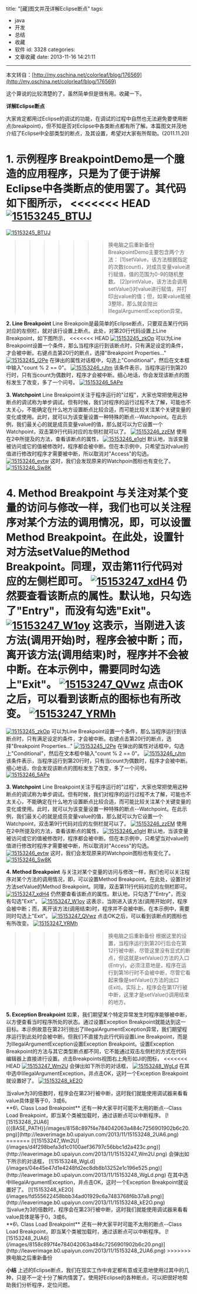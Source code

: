 title: "[藏]图文并茂详解Eclipse断点"
tags:
  - java
  - 开发
  - 总结
  - 收藏
  - 软件
id: 3328
categories:
  - 文章收藏
date: 2013-11-16 14:21:11
---

本文转自：[http://my.oschina.net/colorleaf/blog/176569](http://my.oschina.net/colorleaf/blog/176569)

这个算说的比较清楚的了，虽然简单但是很有用。收藏一下。

**详解Eclipse断点**

大家肯定都用过Eclipse的调试的功能，在调试的过程中自然也无法避免要使用断点(breakpoint)，但不知是否对Eclipse中各类断点都有所了解。本篇图文并茂地介绍了Eclipse中全部类型的断点，及其设置，希望对大家有所帮助。(2011.11.20)

**1\. 示例程序**
BreakpointDemo是一个臆造的应用程序，只是为了便于讲解Eclipse中各类断点的使用罢了。其代码如下图所示，
<<<<<<< HEAD
[![15153245_BTUJ]({{BASE_PATH}}/images/abd1d53612eeef8d1feccdf17a894d3e71d41941.png)](http://leaverimage.b0.upaiyun.com/2013/11/15153245_BTUJ.png)
=======
[![15153245_BTUJ](/images/abd1d53612eeef8d1feccdf17a894d3e71d41941.png)](http://leaverimage.b0.upaiyun.com/2013/11/15153245_BTUJ.png)
>>>>>>> 换电脑之后重新备份
BreakpointDemo主要包含两个方法：
[1]setValue，该方法根据指定的次数(count)，对成员变量value进行赋值，值的范围为0-9的随机整数。
[2]printValue，该方法会调用setValue()对value进行赋值，并打印出value的值；但，如果value能被3整除，那么就会抛出IllegalArgumentException异常。

**2\. Line Breakpoint**
Line Breakpoin是最简单的Eclipse断点，只要双击某行代码对应的左侧栏，就对该行设置上断点。此处，对第20行代码设置上Line Breakpoint，如下图所示，
<<<<<<< HEAD
[![15153245_zkOp]({{BASE_PATH}}/images/ca7da4e9038334e0603072298cbaf834326da937.png)](http://leaverimage.b0.upaiyun.com/2013/11/15153245_zkOp.png)
可以为Line Breakpoint设置一个条件，那么当程序运行到该断点时，只有满足设定的条件，才会被中断。右键点击第20行的断点，选择"Breakpoint Properties..."
[![15153245_I2Pe]({{BASE_PATH}}/images/ff95dcb0130a35d3e293a52487e4109316cba1f8.png)](http://leaverimage.b0.upaiyun.com/2013/11/15153245_I2Pe.png)
在弹出的属性对话框中，勾选上"Conditional"，然后在文本框中输入"count % 2 == 0"。
[![15153246_rJtm]({{BASE_PATH}}/images/4f5d2d716473a55f1e3b96a59ac07f700657452a.png)](http://leaverimage.b0.upaiyun.com/2013/11/15153246_rJtm.png)
该条件表示，当程序运行到第20行时，只有当count为偶数时，程序才会被中断。细心地话，你会发现该断点的图标发生了改变，多了一个问号。
[![15153246_5APe]({{BASE_PATH}}/images/e3d69e5d5b31edbf729ce4522f9b21e2f5024f17.png)](http://leaverimage.b0.upaiyun.com/2013/11/15153246_5APe.png)

**3\. Watchpoint**
Line Breakpoint关注于程序运行的"过程"，大家也常把使用这种断点的调试称为单步调试。但有时候，我们对程序的运行过程不太了解，可能也不太关心，不能确定在什么地方设置断点比较合适，而可能比较关注某个关键变量的变化或使用。此时，就可以为该变量设置一种特殊的断点--Watchpoint。在此示例，我们最关心的就是成员变量value的值，那么就可以为它设置一个Watchpoint，双击第9行代码对应的左侧栏就可以了。
[![15153246_zzEM]({{BASE_PATH}}/images/082e1647ca341b0f3549dcfc136ce278d73f4acb.png)](http://leaverimage.b0.upaiyun.com/2013/11/15153246_zzEM.png)
使用在2中所提及的方法，查看该断点的属性，
[![15153246_e1gH]({{BASE_PATH}}/images/f268f9ed80a672eeb51d164658a971d6777989b9.png)](http://leaverimage.b0.upaiyun.com/2013/11/15153246_e1gH.png)
默认地，当该变量被访问或它的值被修改时，程序都会被中断。但在本示例中，只希望当对value的值进行修改时程序才需要被中断，所以取消对"Access"的勾选。
[![15153246_evtw]({{BASE_PATH}}/images/1deb043f0baa72b61a76e794f7acf9d25762112c.png)](http://leaverimage.b0.upaiyun.com/2013/11/15153246_evtw.png)
这时，我们会发现原来的Watchpoin图标也有变化了。
[![15153246_Sw8K]({{BASE_PATH}}/images/d2dff57a03768ac00b84dd9bb651e99031d94cdc.png)](http://leaverimage.b0.upaiyun.com/2013/11/15153246_Sw8K.png)

**4\. Method Breakpoint**
与关注对某个变量的访问与修改一样，我们也可以关注程序对某个方法的调用情况，即，可以设置Method Breakpoint。在此处，设置针对方法setValue的Method Breakpoint。同理，双击第11行代码对应的左侧栏即可。
[![15153247_xdH4]({{BASE_PATH}}/images/bd49da0a82d0dc044a917e5b53107b05b36f6378.png)](http://leaverimage.b0.upaiyun.com/2013/11/15153247_xdH4.png)
仍然要查看该断点的属性。默认地，只勾选了"Entry"，而没有勾选"Exit"。
[![15153247_W1oy]({{BASE_PATH}}/images/7294186aaa782865383feb3a4e375a5a3b628c27.png)](http://leaverimage.b0.upaiyun.com/2013/11/15153247_W1oy.png)
这表示，当刚进入该方法(调用开始)时，程序会被中断；而，离开该方法(调用结束)时，程序并不会被中断。在本示例中，需要同时勾选上"Exit"。
[![15153247_QVwz]({{BASE_PATH}}/images/39f23217e1d0ead7061f1d636b97f52b6ee886fd.png)](http://leaverimage.b0.upaiyun.com/2013/11/15153247_QVwz.png)
点击OK之后，可以看到该断点的图标也有所改变。
[![15153247_YRMh]({{BASE_PATH}}/images/bdeda47c131aefb575366c4d23b16b3e0ee59321.png)](http://leaverimage.b0.upaiyun.com/2013/11/15153247_YRMh.png)
=======
[![15153245_zkOp](/images/ca7da4e9038334e0603072298cbaf834326da937.png)](http://leaverimage.b0.upaiyun.com/2013/11/15153245_zkOp.png)
可以为Line Breakpoint设置一个条件，那么当程序运行到该断点时，只有满足设定的条件，才会被中断。右键点击第20行的断点，选择"Breakpoint Properties..."
[![15153245_I2Pe](/images/ff95dcb0130a35d3e293a52487e4109316cba1f8.png)](http://leaverimage.b0.upaiyun.com/2013/11/15153245_I2Pe.png)
在弹出的属性对话框中，勾选上"Conditional"，然后在文本框中输入"count % 2 == 0"。
[![15153246_rJtm](/images/4f5d2d716473a55f1e3b96a59ac07f700657452a.png)](http://leaverimage.b0.upaiyun.com/2013/11/15153246_rJtm.png)
该条件表示，当程序运行到第20行时，只有当count为偶数时，程序才会被中断。细心地话，你会发现该断点的图标发生了改变，多了一个问号。
[![15153246_5APe](/images/e3d69e5d5b31edbf729ce4522f9b21e2f5024f17.png)](http://leaverimage.b0.upaiyun.com/2013/11/15153246_5APe.png)

**3\. Watchpoint**
Line Breakpoint关注于程序运行的"过程"，大家也常把使用这种断点的调试称为单步调试。但有时候，我们对程序的运行过程不太了解，可能也不太关心，不能确定在什么地方设置断点比较合适，而可能比较关注某个关键变量的变化或使用。此时，就可以为该变量设置一种特殊的断点--Watchpoint。在此示例，我们最关心的就是成员变量value的值，那么就可以为它设置一个Watchpoint，双击第9行代码对应的左侧栏就可以了。
[![15153246_zzEM](/images/082e1647ca341b0f3549dcfc136ce278d73f4acb.png)](http://leaverimage.b0.upaiyun.com/2013/11/15153246_zzEM.png)
使用在2中所提及的方法，查看该断点的属性，
[![15153246_e1gH](/images/f268f9ed80a672eeb51d164658a971d6777989b9.png)](http://leaverimage.b0.upaiyun.com/2013/11/15153246_e1gH.png)
默认地，当该变量被访问或它的值被修改时，程序都会被中断。但在本示例中，只希望当对value的值进行修改时程序才需要被中断，所以取消对"Access"的勾选。
[![15153246_evtw](/images/1deb043f0baa72b61a76e794f7acf9d25762112c.png)](http://leaverimage.b0.upaiyun.com/2013/11/15153246_evtw.png)
这时，我们会发现原来的Watchpoin图标也有变化了。
[![15153246_Sw8K](/images/d2dff57a03768ac00b84dd9bb651e99031d94cdc.png)](http://leaverimage.b0.upaiyun.com/2013/11/15153246_Sw8K.png)

**4\. Method Breakpoint**
与关注对某个变量的访问与修改一样，我们也可以关注程序对某个方法的调用情况，即，可以设置Method Breakpoint。在此处，设置针对方法setValue的Method Breakpoint。同理，双击第11行代码对应的左侧栏即可。
[![15153247_xdH4](/images/bd49da0a82d0dc044a917e5b53107b05b36f6378.png)](http://leaverimage.b0.upaiyun.com/2013/11/15153247_xdH4.png)
仍然要查看该断点的属性。默认地，只勾选了"Entry"，而没有勾选"Exit"。
[![15153247_W1oy](/images/7294186aaa782865383feb3a4e375a5a3b628c27.png)](http://leaverimage.b0.upaiyun.com/2013/11/15153247_W1oy.png)
这表示，当刚进入该方法(调用开始)时，程序会被中断；而，离开该方法(调用结束)时，程序并不会被中断。在本示例中，需要同时勾选上"Exit"。
[![15153247_QVwz](/images/39f23217e1d0ead7061f1d636b97f52b6ee886fd.png)](http://leaverimage.b0.upaiyun.com/2013/11/15153247_QVwz.png)
点击OK之后，可以看到该断点的图标也有所改变。
[![15153247_YRMh](/images/bdeda47c131aefb575366c4d23b16b3e0ee59321.png)](http://leaverimage.b0.upaiyun.com/2013/11/15153247_YRMh.png)
>>>>>>> 换电脑之后重新备份
根据这里的设置，当程序运行到第20行后会在第12行被中断，尽管这里没有显式的断点，但这就是setValue()方法的入口(Entry)。必须注意地是，程序在运行到第16行时不会被中断，尽管它看起来像是setValue()方法的出口(Exit)。实际上，程序会在第17行被中断，这里才是setValue()调用结束的地方。

**5\. Exception Breakpoint**
如果，我们期望某个特定异常发生时程序能够被中断，以方便查看当时程序所处的状态。通过设置Exception Breakpoint就能达到这一目标。本示例故意在第23行抛出了IllegalArgumentException异常，我们期望程序运行到此处时会被中断。但我们不直接为此行代码设置Line Breakpoint，而是为IllegalArgumentException设置Exception Breakpoint。设置Exception Breakpoint的方法与其它类型断点都不同，它不能通过双击左侧栏的方式在代码编辑器上直接进行设置。点击Breakpoints视图右上角形如Ji的图标，
<<<<<<< HEAD
[![15153247_Wm2U]({{BASE_PATH}}/images/d4f298befa3d1c0100aef36797c56bbc1d2a423c.png)](http://leaverimage.b0.upaiyun.com/2013/11/15153247_Wm2U.png)
会弹出如下所示的对话框，
[![15153248_WgLd]({{BASE_PATH}}/images/04e45e47d1e4248fd2ec8db8b13252e1c196e525.png)](http://leaverimage.b0.upaiyun.com/2013/11/15153248_WgLd.png)
在其中选中IllegalArgumentException，并点击OK，这时一个Exception Breakpoint就设置好了。
[![15153248_kE2O]({{BASE_PATH}}/images/fd555622458bbb34ad01929c6a7483768f6b37a8.png)](http://leaverimage.b0.upaiyun.com/2013/11/15153248_kE2O.png)
<div>当value为3的倍数时，程序会在第23行被中断，这时我们就能使用调试器来看看value具体是等于0，3或6。</div>
**6\. Class Load Breakpoint**
还有一种大家平时可能不太用的断点--Class Load Breakpoint，即当某个类被加载时，通过该断点可以中断程序。
[![15153248_2UA6]({{BASE_PATH}}/images/8158c897f4e784042063a484c7256901902b6c20.png)](http://leaverimage.b0.upaiyun.com/2013/11/15153248_2UA6.png)
=======
[![15153247_Wm2U](/images/d4f298befa3d1c0100aef36797c56bbc1d2a423c.png)](http://leaverimage.b0.upaiyun.com/2013/11/15153247_Wm2U.png)
会弹出如下所示的对话框，
[![15153248_WgLd](/images/04e45e47d1e4248fd2ec8db8b13252e1c196e525.png)](http://leaverimage.b0.upaiyun.com/2013/11/15153248_WgLd.png)
在其中选中IllegalArgumentException，并点击OK，这时一个Exception Breakpoint就设置好了。
[![15153248_kE2O](/images/fd555622458bbb34ad01929c6a7483768f6b37a8.png)](http://leaverimage.b0.upaiyun.com/2013/11/15153248_kE2O.png)
<div>当value为3的倍数时，程序会在第23行被中断，这时我们就能使用调试器来看看value具体是等于0，3或6。</div>
**6\. Class Load Breakpoint**
还有一种大家平时可能不太用的断点--Class Load Breakpoint，即当某个类被加载时，通过该断点可以中断程序。
[![15153248_2UA6](/images/8158c897f4e784042063a484c7256901902b6c20.png)](http://leaverimage.b0.upaiyun.com/2013/11/15153248_2UA6.png)
>>>>>>> 换电脑之后重新备份

**小结**
上述的Eclipse断点，我们在现实工作中肯定都有意或无意地使用过其中的几种，只是不一定十分了解内情罢了。使用好Eclipse的各种断点，可以把很好地帮助我们分析程序，定位问题。